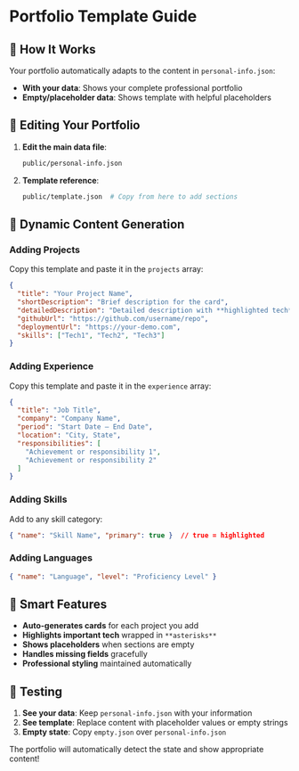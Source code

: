 # Portfolio Template Guide

## 🎯 How It Works

Your portfolio automatically adapts to the content in `personal-info.json`:

- **With your data**: Shows your complete professional portfolio
- **Empty/placeholder data**: Shows template with helpful placeholders

## 📝 Editing Your Portfolio

1. **Edit the main data file**:
   ```bash
   public/personal-info.json
   ```

2. **Template reference**:
   ```bash
   public/template.json  # Copy from here to add sections
   ```

## 🔄 Dynamic Content Generation

### Adding Projects
Copy this template and paste it in the `projects` array:
```json
{
  "title": "Your Project Name",
  "shortDescription": "Brief description for the card",
  "detailedDescription": "Detailed description with **highlighted tech** in double asterisks",
  "githubUrl": "https://github.com/username/repo",
  "deploymentUrl": "https://your-demo.com",
  "skills": ["Tech1", "Tech2", "Tech3"]
}
```

### Adding Experience
Copy this template and paste it in the `experience` array:
```json
{
  "title": "Job Title",
  "company": "Company Name",
  "period": "Start Date – End Date",
  "location": "City, State",
  "responsibilities": [
    "Achievement or responsibility 1",
    "Achievement or responsibility 2"
  ]
}
```

### Adding Skills
Add to any skill category:
```json
{ "name": "Skill Name", "primary": true }  // true = highlighted
```

### Adding Languages
```json
{ "name": "Language", "level": "Proficiency Level" }
```

## 🎨 Smart Features

- **Auto-generates cards** for each project you add
- **Highlights important tech** wrapped in `**asterisks**`
- **Shows placeholders** when sections are empty
- **Handles missing fields** gracefully
- **Professional styling** maintained automatically

## 🚀 Testing

1. **See your data**: Keep `personal-info.json` with your information
2. **See template**: Replace content with placeholder values or empty strings
3. **Empty state**: Copy `empty.json` over `personal-info.json`

The portfolio will automatically detect the state and show appropriate content!